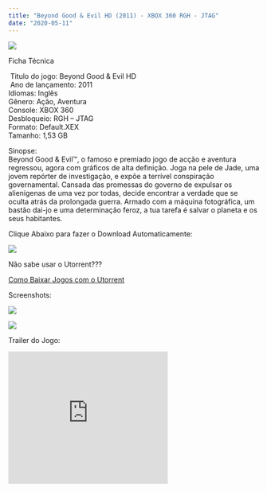 ```yaml
---
title: "Beyond Good & Evil HD (2011) - XBOX 360 RGH - JTAG"
date: "2020-05-11"
---
```


[![](https://4.bp.blogspot.com/-ChGqiLFOXrE/XrmNK3H2QQI/AAAAAAAAGS4/GnGIkZAeEHsUUtUa3yhaYzlNJ_zCNohiQCLcBGAsYHQ/s320/1678283-beyondgoodevilboxshot-219x300.jpg)](https://4.bp.blogspot.com/-ChGqiLFOXrE/XrmNK3H2QQI/AAAAAAAAGS4/GnGIkZAeEHsUUtUa3yhaYzlNJ_zCNohiQCLcBGAsYHQ/s1600/1678283-beyondgoodevilboxshot-219x300.jpg)

Ficha Técnica

 Titulo do jogo: Beyond Good & Evil HD  
 Ano de lançamento: 2011  
Idiomas: Inglês  
Gênero: Ação, Aventura  
Console: XBOX 360  
Desbloqueio: RGH – JTAG  
Formato: Default.XEX  
Tamanho: 1,53 GB

Sinopse:  
Beyond Good & Evil™, o famoso e premiado jogo de acção e aventura regressou, agora com gráficos de alta definição. Joga na pele de Jade, uma jovem repórter de investigação, e expõe a terrível conspiração governamental. Cansada das promessas do governo de expulsar os alienígenas de uma vez por todas, decide encontrar a verdade que se oculta atrás da prolongada guerra. Armado com a máquina fotográfica, um bastão dai-jo e uma determinação feroz, a tua tarefa é salvar o planeta e os seus habitantes.

Clique Abaixo para fazer o Download Automaticamente:

[![](https://1.bp.blogspot.com/-ZiyKr4TPKHg/XqoHsQG1YpI/AAAAAAAAFU0/2TSF5tAU16YCRCDeI6UL7VZxWtpmWQ_cQCPcBGAYYCw/s1600/MAGNET-LINK-300x77.png)](https://zee.gl/Xaou82c)

Não sabe usar o Utorrent???

[Como Baixar Jogos com o Utorrent](https://ultragames-torrents.blogspot.com/2020/04/como-baixar-jogos-com-o-utorrent.html)

Screenshots:

[![](https://1.bp.blogspot.com/-NcLo_36kt9c/XrmN4ghkAiI/AAAAAAAAGTE/n46ZSw9kX0cU1pM-RtTSB-P3PhgHfTl1QCLcBGAsYHQ/s1600/beyond-boss-300x169.jpg)](https://1.bp.blogspot.com/-NcLo_36kt9c/XrmN4ghkAiI/AAAAAAAAGTE/n46ZSw9kX0cU1pM-RtTSB-P3PhgHfTl1QCLcBGAsYHQ/s1600/beyond-boss-300x169.jpg)

[![](https://1.bp.blogspot.com/-m8DwbLl5LFc/XrmN4s9scLI/AAAAAAAAGTA/9jB78rtOC7EblevE_SOfnGhp15-T8cxhwCLcBGAsYHQ/s1600/bgehd03-300x169.jpg)](https://1.bp.blogspot.com/-m8DwbLl5LFc/XrmN4s9scLI/AAAAAAAAGTA/9jB78rtOC7EblevE_SOfnGhp15-T8cxhwCLcBGAsYHQ/s1600/bgehd03-300x169.jpg)

Trailer do Jogo: 

<iframe width="320" height="266" class="YOUTUBE-iframe-video" data-thumbnail-src="https://i.ytimg.com/vi/E_Vx7FlMGKA/0.jpg" src="https://www.youtube.com/embed/E_Vx7FlMGKA?feature=player_embedded" frameborder="0" allowfullscreen></iframe>
